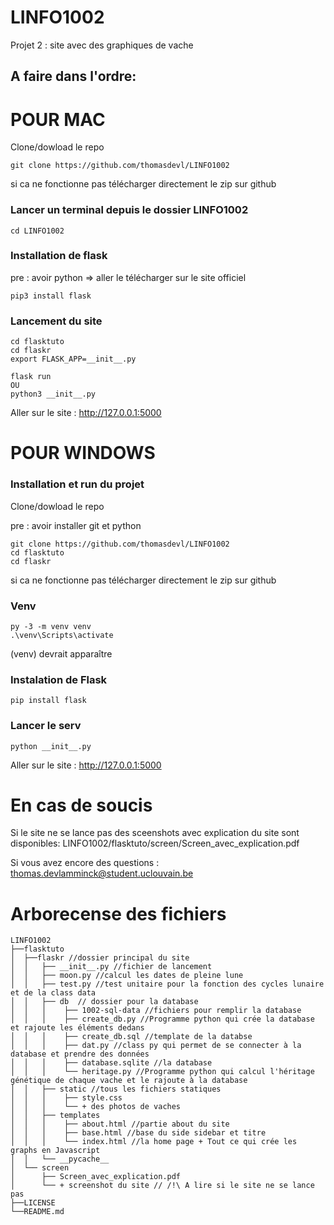 # LINFO1002
Projet 2  : site avec des graphiques de vache

## A faire dans l'ordre:

# POUR MAC

Clone/dowload le repo

```
git clone https://github.com/thomasdevl/LINFO1002
```
si ca ne fonctionne pas télécharger directement le zip sur github


### Lancer un terminal depuis le dossier LINFO1002

```
cd LINFO1002
```

### Installation de flask

pre : avoir python => aller le télécharger sur le site officiel 

```
pip3 install flask
```

### Lancement du site

```
cd flasktuto
cd flaskr
export FLASK_APP=__init__.py
```

```
flask run 
OU
python3 __init__.py
```
Aller sur le site : http://127.0.0.1:5000 


# POUR WINDOWS

### Installation et run du projet

Clone/dowload le repo

pre : avoir installer git et python

```
git clone https://github.com/thomasdevl/LINFO1002
cd flasktuto
cd flaskr
```
si ca ne fonctionne pas télécharger directement le zip sur github

### Venv

```
py -3 -m venv venv
.\venv\Scripts\activate
```
(venv) devrait apparaître 

### Instalation de Flask

```
pip install flask
```

### Lancer le serv

```
python __init__.py
```

Aller sur le site : http://127.0.0.1:5000 

# En cas de soucis

Si le site ne se lance pas des sceenshots avec explication du site sont disponibles:
LINFO1002/flasktuto/screen/Screen_avec_explication.pdf

Si vous avez encore des questions : thomas.devlamminck@student.uclouvain.be

# Arborecense des fichiers

```
LINFO1002
├──flasktuto
│  ├──flaskr //dossier principal du site
│  │   ├── __init__.py //fichier de lancement 
│  │   ├── moon.py //calcul les dates de pleine lune
│  │   ├── test.py //test unitaire pour la fonction des cycles lunaire et de la class data
│  │   ├── db  // dossier pour la database
│  │   │    ├── 1002-sql-data //fichiers pour remplir la database
│  │   │    ├── create_db.py //Programme python qui crée la database et rajoute les éléments dedans
│  │   │    ├── create_db.sql //template de la databse
│  │   │    ├── dat.py //class py qui permet de se connecter à la database et prendre des données
│  │   │    ├── database.sqlite //la database
│  │   │    └── heritage.py //Programme python qui calcul l'héritage génétique de chaque vache et le rajoute à la database
│  │   ├── static //tous les fichiers statiques
│  │   │    ├── style.css
│  │   │    └── + des photos de vaches
│  │   ├── templates
│  │   │    ├── about.html //partie about du site
│  │   │    ├── base.html //base du side sidebar et titre
│  │   │    └── index.html //la home page + Tout ce qui crée les graphs en Javascript
│  │   └── __pycache__
│  └── screen
│      ├── Screen_avec_explication.pdf
│      └── + screenshot du site // /!\ A lire si le site ne se lance pas 
├──LICENSE
└──README.md
```


